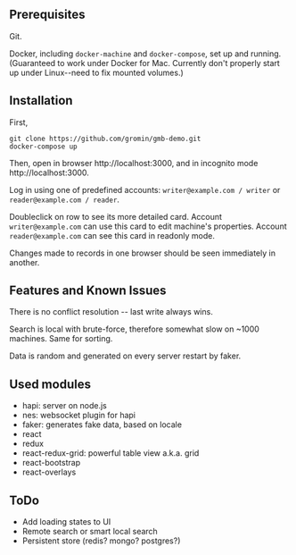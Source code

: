 ## Prerequisites

Git.

Docker, including `docker-machine` and `docker-compose`, set up and running. (Guaranteed to work under Docker for Mac. Currently don't properly start up under Linux--need to fix mounted volumes.)

## Installation

First,

```
git clone https://github.com/gromin/gmb-demo.git
docker-compose up
```

Then, open in browser http://localhost:3000, and in incognito mode http://localhost:3000.

Log in using one of predefined accounts: `writer@example.com / writer` or `reader@example.com / reader`.

Doubleclick on row to see its more detailed card. Account `writer@example.com` can use this card to edit machine's properties. Account `reader@example.com` can see this card in readonly mode.

Changes made to records in one browser should be seen immediately in another.

## Features and Known Issues

There is no conflict resolution -- last write always wins.

Search is local with brute-force, therefore somewhat slow on ~1000 machines. Same for sorting.

Data is random and generated on every server restart by faker.

## Used modules

* hapi: server on node.js
* nes: websocket plugin for hapi
* faker: generates fake data, based on locale
* react
* redux
* react-redux-grid: powerful table view a.k.a. grid
* react-bootstrap
* react-overlays

## ToDo

* Add loading states to UI
* Remote search or smart local search
* Persistent store (redis? mongo? postgres?)
